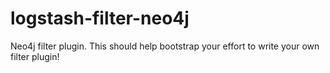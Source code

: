 # logstash-filter-neo4j
Neo4j filter plugin. This should help bootstrap your effort to write your own filter plugin!
